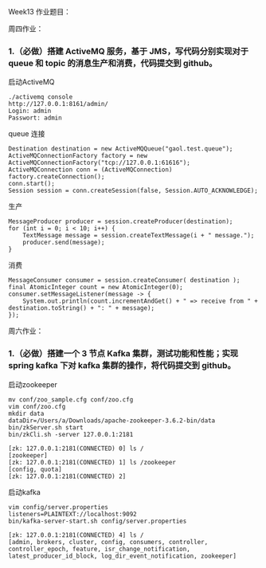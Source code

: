Week13 作业题目：

周四作业：
### 1.（必做）搭建 ActiveMQ 服务，基于 JMS，写代码分别实现对于 queue 和 topic 的消息生产和消费，代码提交到 github。

启动ActiveMQ
```
./activemq console
http://127.0.0.1:8161/admin/
Login: admin
Passwort: admin
```

queue
连接
```
Destination destination = new ActiveMQQueue("gaol.test.queue");
ActiveMQConnectionFactory factory = new ActiveMQConnectionFactory("tcp://127.0.0.1:61616");
ActiveMQConnection conn = (ActiveMQConnection) factory.createConnection();
conn.start();
Session session = conn.createSession(false, Session.AUTO_ACKNOWLEDGE);
```

生产
```
MessageProducer producer = session.createProducer(destination);
for (int i = 0; i < 10; i++) {
    TextMessage message = session.createTextMessage(i + " message.");
    producer.send(message);
}
```

消费
```
MessageConsumer consumer = session.createConsumer( destination );
final AtomicInteger count = new AtomicInteger(0);
consumer.setMessageListener(message -> {
    System.out.println(count.incrementAndGet() + " => receive from " + destination.toString() + ": " + message);
});
```

周六作业：
### 1.（必做）搭建一个 3 节点 Kafka 集群，测试功能和性能；实现 spring kafka 下对 kafka 集群的操作，将代码提交到 github。

启动zookeeper
```
mv conf/zoo_sample.cfg conf/zoo.cfg
vim conf/zoo.cfg
mkdir data
dataDir=/Users/a/Downloads/apache-zookeeper-3.6.2-bin/data
bin/zkServer.sh start
bin/zkCli.sh -server 127.0.0.1:2181
```

```
[zk: 127.0.0.1:2181(CONNECTED) 0] ls /
[zookeeper]
[zk: 127.0.0.1:2181(CONNECTED) 1] ls /zookeeper 
[config, quota]
[zk: 127.0.0.1:2181(CONNECTED) 2] 
```

启动kafka
```
vim config/server.properties
listeners=PLAINTEXT://localhost:9092
bin/kafka-server-start.sh config/server.properties 
```

```
[zk: 127.0.0.1:2181(CONNECTED) 4] ls /
[admin, brokers, cluster, config, consumers, controller, controller_epoch, feature, isr_change_notification, latest_producer_id_block, log_dir_event_notification, zookeeper]
```
